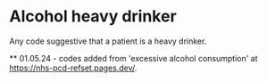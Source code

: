 # Alcohol heavy drinker

Any code suggestive that a patient is a heavy drinker.

** 01.05.24 - codes added from 'excessive alcohol consumption' at https://nhs-pcd-refset.pages.dev/.